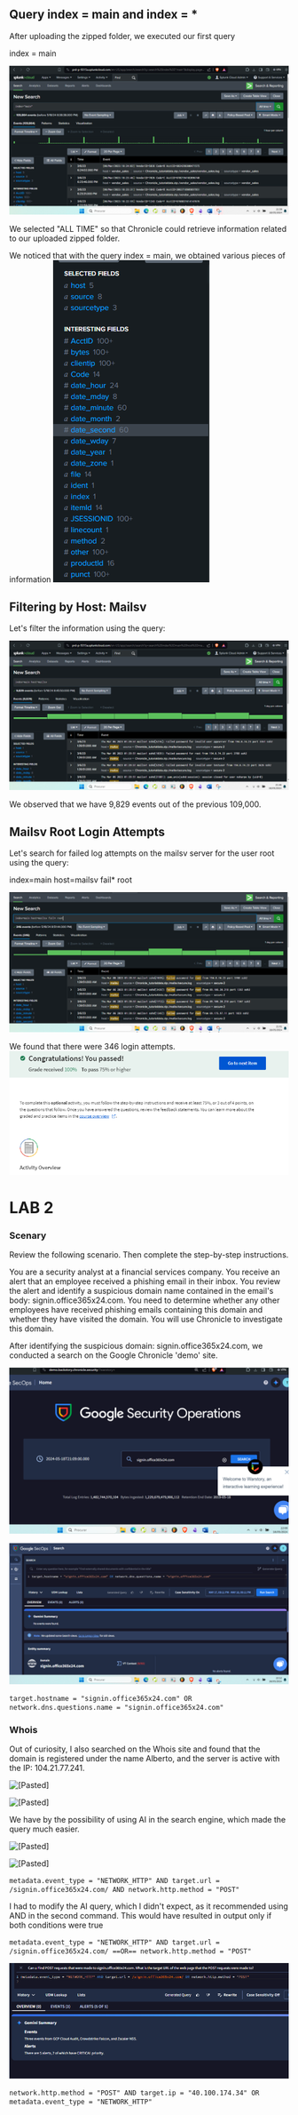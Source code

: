 
## Query index = main and index = *
After uploading the zipped folder, we executed our first query

index = main


![[Pasted image_20240518213938.png]](./Imagens/Pasted%20image%2020240518213938.png)    

We selected "ALL TIME" so that Chronicle could retrieve information related to our uploaded zipped folder.

We noticed that with the query index = main, we obtained various pieces of information
![[Pasted image_20240518213938.png]](./Imagens/Pasted%20image%2020240518214150.png)

## Filtering by Host: Mailsv

Let's filter the information using the query:

![[Pasted image_20240518213938.png]](./Imagens/Pasted%20image%2020240518214628.png)

We observed that we have 9,829 events out of the previous 109,000.

## Mailsv Root Login Attempts


Let's search for failed log attempts on the mailsv server for the user root using the query:

index=main host=mailsv fail* root

![[Pasted image_20240518213938.png]](./Imagens/Pasted%20image%2020240518215206.png)


We found that there were 346 login attempts.
![[Pasted]](./Imagens/Pasted%20image%2020240518215943.png)

# LAB 2

### Scenary

Review the following scenario. Then complete the step-by-step instructions.

You are a security analyst at a financial services company. You receive an alert that an employee received a phishing email in their inbox. You review the alert and identify a suspicious domain name contained in the email's body: signin.office365x24.com. You need to determine whether any other employees have received phishing emails containing this domain and whether they have visited the domain. You will use Chronicle to investigate this domain.



After identifying the suspicious domain: signin.office365x24.com, we conducted a search on the Google Chronicle 'demo' site.

![[Pasted]](./Imagens/Pasted%20image%2020240518221011.png)

![[Pasted]](./Imagens/Pasted%20image%2020240518221302.png)

````
target.hostname = "signin.office365x24.com" OR network.dns.questions.name = "signin.office365x24.com"
`````

### Whois

Out of curiosity, I also searched on the Whois site and found that the domain is registered under the name Alberto, and the server is active with the IP: 104.21.77.241.

![[Pasted]](./Imagens/Pasted%20image%2020240518221438.png)



![[Pasted]](./Imagens/Pasted%20image%2020240518222341.png)

We have by the possibility of using AI in the search engine, which made the query much easier.


![[Pasted]](./Imagens/Pasted%20image%2020240518222905.png)


![[Pasted]](./Imagens/Pasted%20image%2020240518223445.png)

````
metadata.event_type = "NETWORK_HTTP" AND target.url = /signin.office365x24.com/ AND network.http.method = "POST"
`````


I had to modify the AI query, which I didn't expect, as it recommended using AND in the second command. This would have resulted in output only if both conditions were true

````
metadata.event_type = "NETWORK_HTTP" AND target.url = /signin.office365x24.com/ ==OR== network.http.method = "POST"
`````

![[Pasted]](./Imagens/Pasted%20image%2020240518223644.png)

````
network.http.method = "POST" AND target.ip = "40.100.174.34" OR metadata.event_type = "NETWORK_HTTP"
`````
